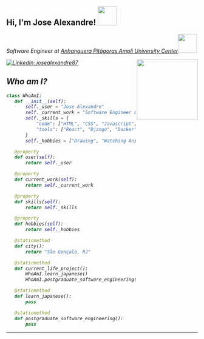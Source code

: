 <h2> Hi, I'm Jose Alexandre! <img src="https://media.giphy.com/media/SF9Z0shNT07T2/giphy.gif?cid=ecf05e47sqlpq8yhggf27v45o2p5p78zuw700a67a390vwbr&ep=v1_gifs_search&rid=giphy.gif&ct=g" width="50"></h2>
<p><em>Software Engineer at <a href="https://www.ampli.com.br/">Anhanguera Pitágoras Ampli University Center</a><img src="https://media.giphy.com/media/10fFT7qzHrN0D6/giphy.gif?cid=ecf05e472j41n37csef1oi5ber72yjll3e9ivgrgsqv9u1rr&ep=v1_gifs_search&rid=giphy.gif&ct=g" width="50">

[![LinkedIn: josealexandre87](https://img.shields.io/badge/linkedin-%230077B5.svg?style=for-the-badge&logo=linkedin&logoColor=white)](https://www.linkedin.com/in/josealexandre87/)
<img align='right' src="https://media.giphy.com/media/oQuiJexT0hB94SIVAx/giphy.gif?cid=ecf05e47moq1thcjfsqjscnyd9lca64adu9wvy893u4vsrvx&ep=v1_gifs_search&rid=giphy.gif&ct=g" width="160">

## Who am I? 
 ```python
class WhoAmI:
    def __init__(self):
        self._user = "Jose Alexandre"
        self._current_work = "Software Engineer at Neuraltronic"
        self._skills = {
            "code": ["HTML", "CSS", "Javascript", "Typescript", "Python", "Java"],
            "tools": ["React", "Django", "Docker"],
        }
        self._hobbies = ["Drawing", "Watching Anime", "Read Manga"]

    @property
    def user(self):
        return self._user

    @property
    def current_work(self):
        return self._current_work

    @property
    def skills(self):
        return self._skills

    @property
    def hobbies(self):
        return self._hobbies

    @staticmethod
    def city():
        return "São Gonçalo, RJ"

    @staticmethod
    def current_life_project():
        WhoAmI.learn_japanese()
        WhoAmI.postgraduate_software_engineering()

    @staticmethod
    def learn_japanese():
        pass

    @staticmethod
    def postgraduate_software_engineering():
        pass
 ```
---

